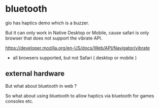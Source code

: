 # bluetooth

gio has haptics demo which is a buzzer.

But it can only work in Native Desktop or Mobile, cause safari is only browser that does not support the vibrate API.

https://developer.mozilla.org/en-US/docs/Web/API/Navigator/vibrate
- all browsers supported, but not Safari ( desktop or mobile )

## external hardware

But what about bluetooth in web ?

So what about using bluetooth to allow haptics via bluetooth for games consoles etc.


